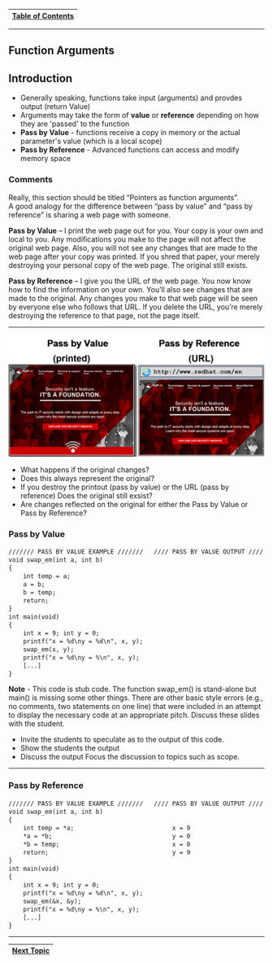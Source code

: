 |[Table of Contents](/00-Table-of-Contents.md)|
|---|

---

## Function Arguments

## Introduction

* Generally speaking, functions take input (arguments) and provdes output (return Value)
* Arguments may take the form of **value** or **reference** depending on how they are 'passed' to the function
* **Pass by Value** - functions receive a copy in memory or the actual parameter's value (which is a local scope)
* **Pass by Reference** - Advanced functions can access and modify memory space

### Comments
Really, this section should be titled “Pointers as function arguments”.  
A good analogy for the difference between “pass by value” and “pass by reference” is sharing a web page with someone.

**Pass by Value** – I print the web page out for you.  Your copy is your own and local to you.  Any modifications you make to the page will not affect the original web page.  Also, you will not see any changes that are made to the web page after your copy was printed.  If you shred that paper, your merely destroying your personal copy of the web page.  The original still exists.

**Pass by Reference** – I give you the URL of the web page.  You now know how to find the information on your own.  You’ll also see changes that are made to the original.  Any changes you make to that web page will be seen by everyone else who follows that URL.  If you delete the URL, you’re merely destroying the reference to that page, not the page itself.

---

![](/assets/Functional_Arg1.png)

* What happens if the original changes?
* Does this always represent the original?
* If you destroy the printout (pass by value) or the URL (pass by reference) Does the original still exsist?
* Are changes reflected on the original for either the Pass by Value or Pass by Reference?

### Pass by Value

```
/////// PASS BY VALUE EXAMPLE ///////   //// PASS BY VALUE OUTPUT ////
void swap_em(int a, int b)
{
    int temp = a;
    a = b;
    b = temp;
    return;
}
int main(void)
{
    int x = 9; int y = 0;
    printf("x = %d\ny = %d\n", x, y);
    swap_em(x, y);
    printf("x = %d\ny = %\n", x, y);
    [...]
}
```

**Note** - This code is stub code.  The function swap_em() is stand-alone but main() is missing some other things.  There are other basic style errors (e.g., no comments, two statements on one line) that were included in an attempt to display the necessary code at an appropriate pitch.
Discuss these slides with the student.
* Invite the students to speculate as to the output of this code.
* Show the students the output
* Discuss the output
Focus the discussion to topics such as scope.

---

### Pass by Reference

```
/////// PASS BY VALUE EXAMPLE ///////   //// PASS BY VALUE OUTPUT ////
void swap_em(int a, int b)
{
    int temp = *a;                           x = 9
    *a = *b;                                 y = 0
    *b = temp;                               x = 0
    return;                                  y = 9
}
int main(void)
{
    int x = 9; int y = 0;
    printf("x = %d\ny = %d\n", x, y);
    swap_em(&x, &y);
    printf("x = %d\ny = %\n", x, y);
    [...]
}
```
---

|[Next Topic](/11_Pointers_Arrays/09_Pointer_Arrays.md)|
|---|
